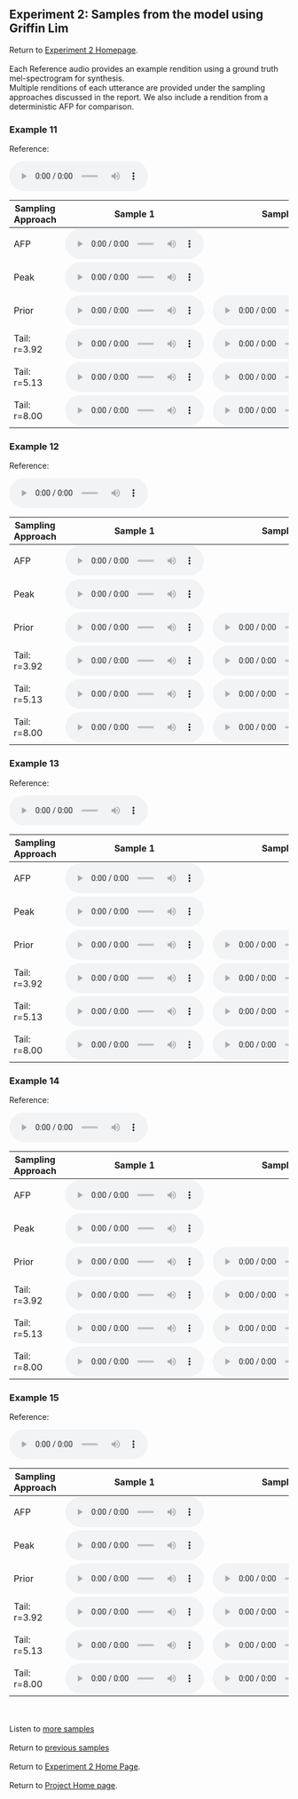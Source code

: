 <!-- exp 1a -->

## Experiment 2: Samples from the model using Griffin Lim

Return to [Experiment 2 Homepage](https://ljlj9.github.io/mscproject/experiment_2_test.html).
<br><br>
Each Reference audio provides an example rendition using a ground truth mel-spectrogram for synthesis.
<br>
Multiple renditions of each utterance are provided under the sampling approaches discussed in the report.
We also include a rendition from a deterministic AFP for comparison.
### Example 11

Reference:          
<p><audio src="Experiment2/Example11/reference.wav" controls style="width: 250px;"></audio></p>

| Sampling Approach | Sample 1 | Sample 2 | Sample 3 | Sample 4 | Sample 5 |
| --- | --- | --- | --- | --- | --- |
| AFP | <audio src="afp_web_samples/Example11.wav" controls style="width: 250px;"></audio> | | | | |
| Peak  | <audio src="Experiment2/Example11/peak/sample_1.wav" controls style="width: 250px;"></audio> | | | | |
| Prior | <audio src="Experiment2/Example11/prior/sample_1.wav" controls style="width: 250px;"></audio> | <audio src="Experiment2/Example11/prior/sample_2.wav" controls style="width: 250px;"></audio> | <audio src="Experiment2/Example11/prior/sample_3.wav" controls style="width: 250px;"></audio> | <audio src="Experiment2/Example11/prior/sample_4.wav" controls style="width: 250px;"></audio> | <audio src="Experiment2/Example11/prior/sample_5.wav" controls style="width: 250px;"></audio> |
| Tail: r=3.92 | <audio src="Experiment2/Example11/tail392/sample_1.wav" controls style="width: 250px;"></audio> | <audio src="Experiment2/Example11/tail392/sample_2.wav" controls style="width: 250px;"></audio> | <audio src="Experiment2/Example11/tail392/sample_3.wav" controls style="width: 250px;"></audio> | <audio src="Experiment2/Example11/tail392/sample_4.wav" controls style="width: 250px;"></audio> | <audio src="Experiment2/Example11/tail392/sample_5.wav" controls style="width: 250px;"></audio> |
| Tail: r=5.13 | <audio src="Experiment2/Example11/tail513/sample_1.wav" controls style="width: 250px;"></audio> | <audio src="Experiment2/Example11/tail513/sample_2.wav" controls style="width: 250px;"></audio> | <audio src="Experiment2/Example11/tail513/sample_3.wav" controls style="width: 250px;"></audio> | <audio src="Experiment2/Example11/tail513/sample_4.wav" controls style="width: 250px;"></audio> | <audio src="Experiment2/Example11/tail513/sample_5.wav" controls style="width: 250px;"></audio> |
| Tail: r=8.00 | <audio src="Experiment2/Example11/tail8/sample_1.wav" controls style="width: 250px;"></audio> | <audio src="Experiment2/Example11/tail8/sample_2.wav" controls style="width: 250px;"></audio> | <audio src="Experiment2/Example11/tail8/sample_3.wav" controls style="width: 250px;"></audio> | <audio src="Experiment2/Example11/tail8/sample_4.wav" controls style="width: 250px;"></audio> | <audio src="Experiment2/Example11/tail8/sample_5.wav" controls style="width: 250px;"></audio> |

### Example 12

Reference:          
<p><audio src="Experiment2/Example12/reference.wav" controls style="width: 250px;"></audio></p>

| Sampling Approach | Sample 1 | Sample 2 | Sample 3 | Sample 4 | Sample 5 |
| --- | --- | --- | --- | --- | --- |
| AFP | <audio src="afp_web_samples/Example12.wav" controls style="width: 250px;"></audio> | | | | |
| Peak  | <audio src="Experiment2/Example12/peak/sample_1.wav" controls style="width: 250px;"></audio> | | | | |
| Prior | <audio src="Experiment2/Example12/prior/sample_1.wav" controls style="width: 250px;"></audio> | <audio src="Experiment2/Example12/prior/sample_2.wav" controls style="width: 250px;"></audio> | <audio src="Experiment2/Example12/prior/sample_3.wav" controls style="width: 250px;"></audio> | <audio src="Experiment2/Example12/prior/sample_4.wav" controls style="width: 250px;"></audio> | <audio src="Experiment2/Example12/prior/sample_5.wav" controls style="width: 250px;"></audio> |
| Tail: r=3.92 | <audio src="Experiment2/Example12/tail392/sample_1.wav" controls style="width: 250px;"></audio> | <audio src="Experiment2/Example12/tail392/sample_2.wav" controls style="width: 250px;"></audio> | <audio src="Experiment2/Example12/tail392/sample_3.wav" controls style="width: 250px;"></audio> | <audio src="Experiment2/Example12/tail392/sample_4.wav" controls style="width: 250px;"></audio> | <audio src="Experiment2/Example12/tail392/sample_5.wav" controls style="width: 250px;"></audio> |
| Tail: r=5.13 | <audio src="Experiment2/Example12/tail513/sample_1.wav" controls style="width: 250px;"></audio> | <audio src="Experiment2/Example12/tail513/sample_2.wav" controls style="width: 250px;"></audio> | <audio src="Experiment2/Example12/tail513/sample_3.wav" controls style="width: 250px;"></audio> | <audio src="Experiment2/Example12/tail513/sample_4.wav" controls style="width: 250px;"></audio> | <audio src="Experiment2/Example12/tail513/sample_5.wav" controls style="width: 250px;"></audio> |
| Tail: r=8.00 | <audio src="Experiment2/Example12/tail8/sample_1.wav" controls style="width: 250px;"></audio> | <audio src="Experiment2/Example12/tail8/sample_2.wav" controls style="width: 250px;"></audio> | <audio src="Experiment2/Example12/tail8/sample_3.wav" controls style="width: 250px;"></audio> | <audio src="Experiment2/Example12/tail8/sample_4.wav" controls style="width: 250px;"></audio> | <audio src="Experiment2/Example12/tail8/sample_5.wav" controls style="width: 250px;"></audio> |

### Example 13

Reference:          
<p><audio src="Experiment2/Example13/reference.wav" controls style="width: 250px;"></audio></p>

| Sampling Approach | Sample 1 | Sample 2 | Sample 3 | Sample 4 | Sample 5 |
| --- | --- | --- | --- | --- | --- |
| AFP | <audio src="afp_web_samples/Example13.wav" controls style="width: 250px;"></audio> | | | | |
| Peak  | <audio src="Experiment2/Example13/peak/sample_1.wav" controls style="width: 250px;"></audio> | | | | |
| Prior | <audio src="Experiment2/Example13/prior/sample_1.wav" controls style="width: 250px;"></audio> | <audio src="Experiment2/Example13/prior/sample_2.wav" controls style="width: 250px;"></audio> | <audio src="Experiment2/Example13/prior/sample_3.wav" controls style="width: 250px;"></audio> | <audio src="Experiment2/Example13/prior/sample_4.wav" controls style="width: 250px;"></audio> | <audio src="Experiment2/Example13/prior/sample_5.wav" controls style="width: 250px;"></audio> |
| Tail: r=3.92 | <audio src="Experiment2/Example13/tail392/sample_1.wav" controls style="width: 250px;"></audio> | <audio src="Experiment2/Example13/tail392/sample_2.wav" controls style="width: 250px;"></audio> | <audio src="Experiment2/Example13/tail392/sample_3.wav" controls style="width: 250px;"></audio> | <audio src="Experiment2/Example13/tail392/sample_4.wav" controls style="width: 250px;"></audio> | <audio src="Experiment2/Example13/tail392/sample_5.wav" controls style="width: 250px;"></audio> |
| Tail: r=5.13 | <audio src="Experiment2/Example13/tail513/sample_1.wav" controls style="width: 250px;"></audio> | <audio src="Experiment2/Example13/tail513/sample_2.wav" controls style="width: 250px;"></audio> | <audio src="Experiment2/Example13/tail513/sample_3.wav" controls style="width: 250px;"></audio> | <audio src="Experiment2/Example13/tail513/sample_4.wav" controls style="width: 250px;"></audio> | <audio src="Experiment2/Example13/tail513/sample_5.wav" controls style="width: 250px;"></audio> |
| Tail: r=8.00 | <audio src="Experiment2/Example13/tail8/sample_1.wav" controls style="width: 250px;"></audio> | <audio src="Experiment2/Example13/tail8/sample_2.wav" controls style="width: 250px;"></audio> | <audio src="Experiment2/Example13/tail8/sample_3.wav" controls style="width: 250px;"></audio> | <audio src="Experiment2/Example13/tail8/sample_4.wav" controls style="width: 250px;"></audio> | <audio src="Experiment2/Example13/tail8/sample_5.wav" controls style="width: 250px;"></audio> |

### Example 14

Reference:          
<p><audio src="Experiment2/Example14/reference.wav" controls style="width: 250px;"></audio></p>

| Sampling Approach | Sample 1 | Sample 2 | Sample 3 | Sample 4 | Sample 5 |
| --- | --- | --- | --- | --- | --- |
| AFP | <audio src="afp_web_samples/Example14.wav" controls style="width: 250px;"></audio> | | | | |
| Peak  | <audio src="Experiment2/Example14/peak/sample_1.wav" controls style="width: 250px;"></audio> | | | | |
| Prior | <audio src="Experiment2/Example14/prior/sample_1.wav" controls style="width: 250px;"></audio> | <audio src="Experiment2/Example14/prior/sample_2.wav" controls style="width: 250px;"></audio> | <audio src="Experiment2/Example14/prior/sample_3.wav" controls style="width: 250px;"></audio> | <audio src="Experiment2/Example14/prior/sample_4.wav" controls style="width: 250px;"></audio> | <audio src="Experiment2/Example14/prior/sample_5.wav" controls style="width: 250px;"></audio> |
| Tail: r=3.92 | <audio src="Experiment2/Example14/tail392/sample_1.wav" controls style="width: 250px;"></audio> | <audio src="Experiment2/Example14/tail392/sample_2.wav" controls style="width: 250px;"></audio> | <audio src="Experiment2/Example14/tail392/sample_3.wav" controls style="width: 250px;"></audio> | <audio src="Experiment2/Example14/tail392/sample_4.wav" controls style="width: 250px;"></audio> | <audio src="Experiment2/Example14/tail392/sample_5.wav" controls style="width: 250px;"></audio> |
| Tail: r=5.13 | <audio src="Experiment2/Example14/tail513/sample_1.wav" controls style="width: 250px;"></audio> | <audio src="Experiment2/Example14/tail513/sample_2.wav" controls style="width: 250px;"></audio> | <audio src="Experiment2/Example14/tail513/sample_3.wav" controls style="width: 250px;"></audio> | <audio src="Experiment2/Example14/tail513/sample_4.wav" controls style="width: 250px;"></audio> | <audio src="Experiment2/Example14/tail513/sample_5.wav" controls style="width: 250px;"></audio> |
| Tail: r=8.00 | <audio src="Experiment2/Example14/tail8/sample_1.wav" controls style="width: 250px;"></audio> | <audio src="Experiment2/Example14/tail8/sample_2.wav" controls style="width: 250px;"></audio> | <audio src="Experiment2/Example14/tail8/sample_3.wav" controls style="width: 250px;"></audio> | <audio src="Experiment2/Example14/tail8/sample_4.wav" controls style="width: 250px;"></audio> | <audio src="Experiment2/Example14/tail8/sample_5.wav" controls style="width: 250px;"></audio> |

### Example 15

Reference:          
<p><audio src="Experiment2/Example15/reference.wav" controls style="width: 250px;"></audio></p>

| Sampling Approach | Sample 1 | Sample 2 | Sample 3 | Sample 4 | Sample 5 |
| --- | --- | --- | --- | --- | --- |
| AFP | <audio src="afp_web_samples/Example15.wav" controls style="width: 250px;"></audio> | | | | |
| Peak  | <audio src="Experiment2/Example15/peak/sample_1.wav" controls style="width: 250px;"></audio> | | | | |
| Prior | <audio src="Experiment2/Example15/prior/sample_1.wav" controls style="width: 250px;"></audio> | <audio src="Experiment2/Example15/prior/sample_2.wav" controls style="width: 250px;"></audio> | <audio src="Experiment2/Example15/prior/sample_3.wav" controls style="width: 250px;"></audio> | <audio src="Experiment2/Example15/prior/sample_4.wav" controls style="width: 250px;"></audio> | <audio src="Experiment2/Example15/prior/sample_5.wav" controls style="width: 250px;"></audio> |
| Tail: r=3.92 | <audio src="Experiment2/Example15/tail392/sample_1.wav" controls style="width: 250px;"></audio> | <audio src="Experiment2/Example15/tail392/sample_2.wav" controls style="width: 250px;"></audio> | <audio src="Experiment2/Example15/tail392/sample_3.wav" controls style="width: 250px;"></audio> | <audio src="Experiment2/Example15/tail392/sample_4.wav" controls style="width: 250px;"></audio> | <audio src="Experiment2/Example15/tail392/sample_5.wav" controls style="width: 250px;"></audio> |
| Tail: r=5.13 | <audio src="Experiment2/Example15/tail513/sample_1.wav" controls style="width: 250px;"></audio> | <audio src="Experiment2/Example15/tail513/sample_2.wav" controls style="width: 250px;"></audio> | <audio src="Experiment2/Example15/tail513/sample_3.wav" controls style="width: 250px;"></audio> | <audio src="Experiment2/Example15/tail513/sample_4.wav" controls style="width: 250px;"></audio> | <audio src="Experiment2/Example15/tail513/sample_5.wav" controls style="width: 250px;"></audio> |
| Tail: r=8.00 | <audio src="Experiment2/Example15/tail8/sample_1.wav" controls style="width: 250px;"></audio> | <audio src="Experiment2/Example15/tail8/sample_2.wav" controls style="width: 250px;"></audio> | <audio src="Experiment2/Example15/tail8/sample_3.wav" controls style="width: 250px;"></audio> | <audio src="Experiment2/Example15/tail8/sample_4.wav" controls style="width: 250px;"></audio> | <audio src="Experiment2/Example15/tail8/sample_5.wav" controls style="width: 250px;"></audio> |

<br><br>
Listen to [more samples](https://ljlj9.github.io/mscproject/experiment_2_iv.html)
<br><br>
Return to [previous samples](https://ljlj9.github.io/mscproject/experiment_2_ii.html)
<br><br>
Return to [Experiment 2 Home Page](https://ljlj9.github.io/mscproject/experiment_2_test.html).
<br><br>
Return to [Project Home page](https://ljlj9.github.io/mscproject/index.html).
